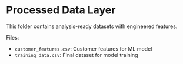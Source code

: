# Processed Data Layer
This folder contains analysis-ready datasets with engineered features.

Files:
- `customer_features.csv`: Customer features for ML model
- `training_data.csv`: Final dataset for model training